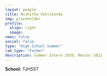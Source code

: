 ```yaml
---
layout: people
title: Nishitha Vattikonda
img: placeholder
profile:
  align: right
  image:
news: false
social: false
type: "High School Summer"
lab_type: "Former"
description: Summer Intern 2020, Mentor 2021
---
```


**School:** TJHSST
